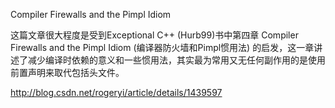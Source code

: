  Compiler  Firewalls and the Pimpl Idiom
 
 这篇文章很大程度是受到Exceptional C++ (Hurb99)书中第四章 Compiler  Firewalls and the Pimpl Idiom  (编译器防火墙和Pimpl惯用法) 的启发，这一章讲述了减少编译时依赖的意义和一些惯用法，其实最为常用又无任何副作用的是使用前置声明来取代包括头文件。
 
 http://blog.csdn.net/rogeryi/article/details/1439597
